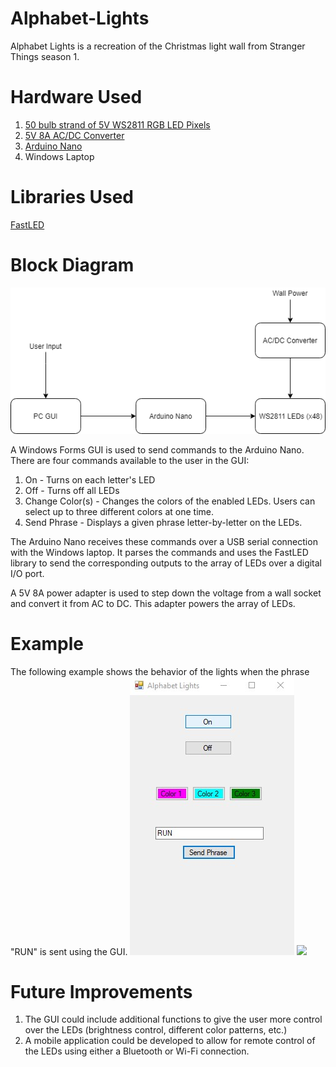 # Alphabet-Lights
Alphabet Lights is a recreation of the Christmas light wall from Stranger Things season 1.

# Hardware Used
1. [50 bulb strand of 5V WS2811 RGB LED Pixels](https://www.amazon.com/gp/product/B01AG923GI/ref=oh_aui_detailpage_o04_s00?ie=UTF8&psc=1)
2. [5V 8A AC/DC Converter](https://www.amazon.com/gp/product/B00MHV7576/ref=oh_aui_detailpage_o04_s00?ie=UTF8&psc=1)
3. [Arduino Nano](https://www.amazon.com/Arduino-A000005-ARDUINO-Nano/dp/B0097AU5OU/ref=olp_product_details?_encoding=UTF8&me=)
4. Windows Laptop

# Libraries Used
[FastLED](http://fastled.io/)

# Block Diagram
![](BlockDiagram.png)

A Windows Forms GUI is used to send commands to the Arduino Nano. There are four commands available to the user in the GUI:
1. On - Turns on each letter's LED
2. Off - Turns off all LEDs
3. Change Color(s) - Changes the colors of the enabled LEDs. Users can select up to three different colors at one time.
4. Send Phrase - Displays a given phrase letter-by-letter on the LEDs.

The Arduino Nano receives these commands over a USB serial connection with the Windows laptop. It parses the commands and uses the FastLED library to send the corresponding outputs to the array of LEDs over a digital I/O port. 

A 5V 8A power adapter is used to step down the voltage from a wall socket and convert it from AC to DC. This adapter powers the array of LEDs.

# Example
The following example shows the behavior of the lights when the phrase "RUN" is sent using the GUI.
![](EX_GUI.jpg) ![](EX_Lights.gif)

# Future Improvements
1. The GUI could include additional functions to give the user more control over the LEDs (brightness control, different color patterns, etc.)
2. A mobile application could be developed to allow for remote control of the LEDs using either a Bluetooth or Wi-Fi connection.
